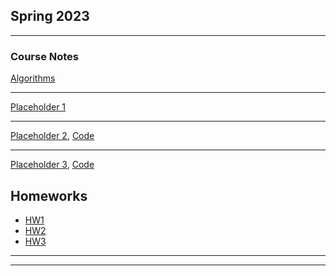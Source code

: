 ## Spring 2023

---

### Course Notes

[Algorithms](href="/Notes/Algorithms.pdf")
<!-- <img src="images/dummy_thumbnail.jpg?raw=true"/> -->

---

[Placeholder 1](https://www.biorxiv.org/content/10.1101/2021.01.18.426733v1.full)
<!-- <img src="images/dummy_thumbnail.jpg?raw=true"/> -->

---

[Placeholder 2](https://www.tandfonline.com/doi/abs/10.1080/01621459.2021.1957900?journalCode=uasa20),
[Code](https://github.com/feizhe/HDCQR_Paper)
<!-- <img src="images/dummy_thumbnail.jpg?raw=true"/> -->

---

[Placeholder 3](https://www.jmlr.org/papers/v22/19-132.html),
[Code](https://github.com/feizhe/SSHDI)

## Homeworks

- [HW1](HW1)
- [HW2](HW2)
- [HW3](HW3)

---




---
<!-- <p style="font-size:11px">Page template forked from <a href="https://github.com/evanca/quick-portfolio">evanca</a></p> -->
<!-- Remove above link if you don't want to attibute -->
